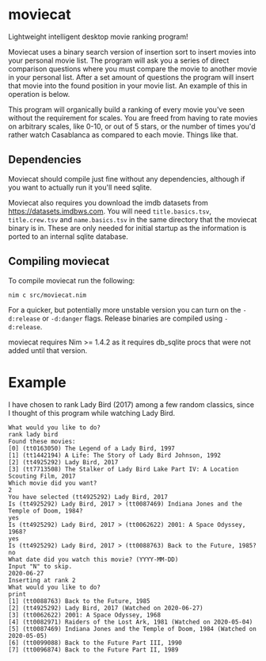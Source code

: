 # moviecat
Lightweight intelligent desktop movie ranking program!

Moviecat uses a binary search version of insertion sort to insert movies into your
personal movie list. The program will ask you a series of direct comparison questions
where you must compare the movie to another movie in your personal list. After
a set amount of questions the program will insert that movie into the found position
in your movie list. An example of this in operation is below.

This program will organically build a ranking of every movie you've seen without
the requirement for scales. You are freed from having to rate movies on arbitrary
scales, like 0-10, or out of 5 stars, or the number of times you'd rather watch
Casablanca as compared to each movie. Things like that.

## Dependencies
Moviecat should compile just fine without any dependencies, although if you want
to actually run it you'll need sqlite.

Moviecat also requires you download the imdb datasets from https://datasets.imdbws.com.
You will need `title.basics.tsv`, `title.crew.tsv` and `name.basics.tsv` in the same
directory that the moviecat binary is in.
These are only needed for initial startup as the information is ported to an internal
sqlite database.

## Compiling moviecat

To compile moviecat run the following:
```
nim c src/moviecat.nim
```

For a quicker, but potentially more unstable version you can turn on the `-d:release` or
`-d:danger` flags. Release binaries are compiled using `-d:release`.

moviecat requires Nim >= 1.4.2 as it requires db_sqlite procs that were not added until that version.

# Example
I have chosen to rank Lady Bird (2017) among a few random classics, since I thought
of this program while watching Lady Bird.
```
What would you like to do?
rank lady bird
Found these movies:
[0] (tt0163050) The Legend of a Lady Bird, 1997
[1] (tt1442194) A Life: The Story of Lady Bird Johnson, 1992
[2] (tt4925292) Lady Bird, 2017
[3] (tt7713508) The Stalker of Lady Bird Lake Part IV: A Location Scouting Film, 2017
Which movie did you want?
2
You have selected (tt4925292) Lady Bird, 2017
Is (tt4925292) Lady Bird, 2017 > (tt0087469) Indiana Jones and the Temple of Doom, 1984?
yes
Is (tt4925292) Lady Bird, 2017 > (tt0062622) 2001: A Space Odyssey, 1968?
yes
Is (tt4925292) Lady Bird, 2017 > (tt0088763) Back to the Future, 1985?
no
What date did you watch this movie? (YYYY-MM-DD)
Input "N" to skip.
2020-06-27
Inserting at rank 2
What would you like to do?
print
[1] (tt0088763) Back to the Future, 1985
[2] (tt4925292) Lady Bird, 2017 (Watched on 2020-06-27)
[3] (tt0062622) 2001: A Space Odyssey, 1968
[4] (tt0082971) Raiders of the Lost Ark, 1981 (Watched on 2020-05-04)
[5] (tt0087469) Indiana Jones and the Temple of Doom, 1984 (Watched on 2020-05-05)
[6] (tt0099088) Back to the Future Part III, 1990
[7] (tt0096874) Back to the Future Part II, 1989
```
